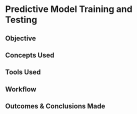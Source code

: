 # Predictive Model Training and Testing

## Objective

## Concepts Used

## Tools Used

## Workflow

## Outcomes & Conclusions Made
